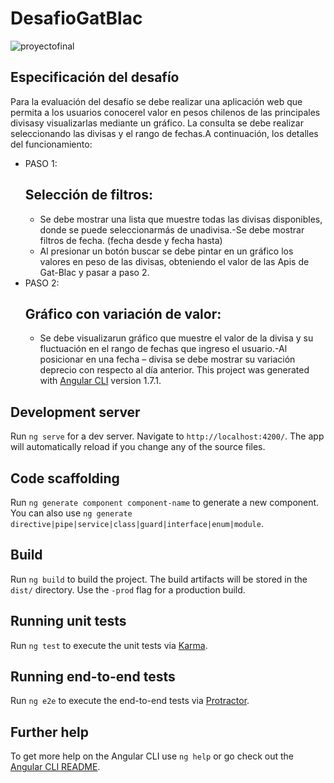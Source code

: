# DesafioGatBlac

![proyectofinal](https://user-images.githubusercontent.com/32287504/38073153-33aceaa4-3300-11e8-82f2-00f57796683e.png)

## Especificación  del desafío
Para la evaluación  del desafío se debe realizar una aplicación web que permita a los usuarios conocerel valor  en pesos chilenos de las principales divisasy visualizarlas mediante  un gráfico. La consulta  se debe realizar seleccionando las divisas  y el rango de fechas.A continuación, los detalles  del funcionamiento: 
- PASO 1: 
  ## Selección de filtros: 
     - Se debe mostrar una lista que muestre  todas las divisas  disponibles, donde se puede seleccionarmás de unadivisa.-Se debe mostrar filtros de fecha. (fecha desde y fecha hasta)
     - Al presionar un botón buscar se debe pintar en un gráfico los valores  en peso de las divisas, obteniendo  el valor  de las Apis de Gat-Blac y pasar a paso 2.
-  PASO 2: 
   ## Gráfico con variación de valor:
     - Se debe visualizarun gráfico que muestre  el valor  de la divisa y su fluctuación en el rango de fechas que ingreso el usuario.-Al posicionar en una fecha 
     – divisa se debe mostrar su variación deprecio con respecto al día anterior.
This project was generated with [Angular CLI](https://github.com/angular/angular-cli) version 1.7.1.

## Development server

Run `ng serve` for a dev server. Navigate to `http://localhost:4200/`. The app will automatically reload if you change any of the source files.

## Code scaffolding

Run `ng generate component component-name` to generate a new component. You can also use `ng generate directive|pipe|service|class|guard|interface|enum|module`.

## Build

Run `ng build` to build the project. The build artifacts will be stored in the `dist/` directory. Use the `-prod` flag for a production build.

## Running unit tests

Run `ng test` to execute the unit tests via [Karma](https://karma-runner.github.io).

## Running end-to-end tests

Run `ng e2e` to execute the end-to-end tests via [Protractor](http://www.protractortest.org/).

## Further help

To get more help on the Angular CLI use `ng help` or go check out the [Angular CLI README](https://github.com/angular/angular-cli/blob/master/README.md).
